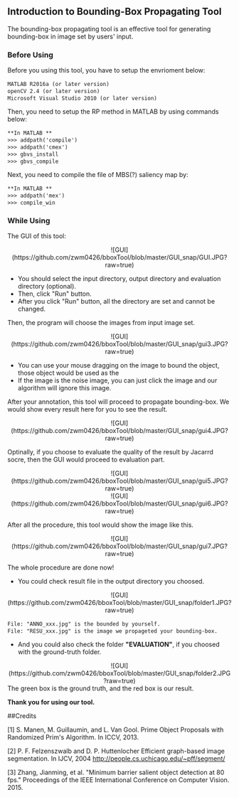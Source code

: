 ## Introduction to Bounding-Box Propagating Tool

The bounding-box propagating tool is an effective tool for generating bounding-box in image set by users' input.

### Before Using
Before you using this tool, you have to setup the envrioment below:

```
MATLAB R2016a (or later version)
openCV 2.4 (or later version)
Microsoft Visual Studio 2010 (or later version)
```

Then, you need to setup the RP method in MATLAB by using commands below:

```
**In MATLAB **
>>> addpath('compile')
>>> addpath('cmex')
>>> gbvs_install
>>> gbvs_compile
```

Next, you need to compile the file of MBS(?) saliency map by: 

```
**In MATLAB **
>>> addpath('mex')
>>> compile_win
```

### While Using

The GUI of this tool:
<center>![GUI](https://github.com/zwm0426/bboxTool/blob/master/GUI_snap/GUI.JPG?raw=true) </center>


* You should select the input directory, output directory and evaluation directory (optional). 
* Then, click "Run" button.
* After you click "Run" button, all the directory are set and cannot be changed.

Then, the program will choose the images from input image set.

<center>![GUI](https://github.com/zwm0426/bboxTool/blob/master/GUI_snap/gui3.JPG?raw=true) </center>

* You can use your mouse dragging on the image to bound the object, those object would be used as the 
* If the image is the noise image, you can just click the image and our algorithm will ignore this image.

After your annotation, this tool will proceed to propagate bounding-box. We would show every result here for you to see the result. 

<center>![GUI](https://github.com/zwm0426/bboxTool/blob/master/GUI_snap/gui4.JPG?raw=true) </center>

Optinally, if you choose to evaluate the quality of the result by Jacarrd socre, then the GUI would proceed to evaluation part.

<center>![GUI](https://github.com/zwm0426/bboxTool/blob/master/GUI_snap/gui5.JPG?raw=true) </center>
<center>![GUI](https://github.com/zwm0426/bboxTool/blob/master/GUI_snap/gui6.JPG?raw=true) </center>

After all the procedure, this tool would show the image like this.
<center>![GUI](https://github.com/zwm0426/bboxTool/blob/master/GUI_snap/gui7.JPG?raw=true) </center>

The whole procedure are done now! 

* You could check result file in the output directory you choosed.

<center>![GUI](https://github.com/zwm0426/bboxTool/blob/master/GUI_snap/folder1.JPG?raw=true) </center>

```
File: "ANNO_xxx.jpg" is the bounded by yourself.
File: "RESU_xxx.jpg" is the image we propageted your bounding-box.
```

* And you could also check the folder **"EVALUATION"**, if you choosed with the ground-truth folder. 

<center>![GUI](https://github.com/zwm0426/bboxTool/blob/master/GUI_snap/folder2.JPG?raw=true) </center>
The green box is the ground truth, and the red box is our result.

**Thank you for using our tool.**

##Credits

[1] S. Manen, M. Guillaumin, and L. Van Gool. Prime Object Proposals with Randomized Prim's Algorithm. In ICCV, 2013.

[2] P. F. Felzenszwalb and D. P. Huttenlocher Efficient graph-based image segmentation. In IJCV, 2004 http://people.cs.uchicago.edu/~pff/segment/

[3] Zhang, Jianming, et al. "Minimum barrier salient object detection at 80 fps." Proceedings of the IEEE International Conference on Computer Vision. 2015.

